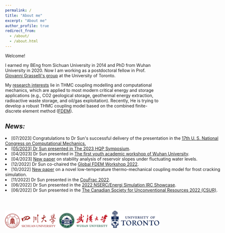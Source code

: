 ```yaml
---
permalink: /
title: "About me"
excerpt: "About me"
author_profile: true
redirect_from: 
  - /about/
  - /about.html
---
```


Welcome!

I earned my BEng from Sichuan University in 2014 and PhD from Wuhan University in 2020. Now I am working as a postdoctoral fellow in Prof. [Giovanni Grasselli's group](https://geogroup.utoronto.ca/) at the University of Toronto. 


My [research interests](research) lie in THMC coupling modelling and computational mechanics, which are applied to most modern critical energy and storage applications (e.g., CO2 geological storage, geothermal energy extraction, radioactive waste storage, and oil/gas exploitation). Recently, He is trying to develop a robust THMC coupling model based on the combined finite-discrete element method ([FDEM](software)).


<!-- NEWS =============================-->

## _News:_

<div style="height:200px;width:720px;overflow:auto;">

  <li>  [07/2023] Congratulations to Dr Sun's successful delivery of the presentation in the 
  <a href="https://17.usnccm.org/">17th U. S. National Congress on Computational Mechanics</
  a>. </li>

  <li> [05/2023] Dr Sun presented in <a href="https://geogroup.utoronto.ca/2023-hqp-symposium/">The 2023 HQP Symposium</a>. </li>
  
  <li> [04/2023] Dr Sun presented in <a href="https://civ.whu.edu.cn/info/1811/6853.htm">The first youth academic workshop of Wuhan University</a>. </li>

  <li> [04/2023] <a href="https://link.springer.com/article/10.1007/s11440-023-01895-4">New paper</a> on stability analysis of reservoir slopes under fluctuating water levels. </li>

  <li> [12/2022]  Dr Sun co-chaired the <a href="https://geogroup.utoronto.ca/global-fdem-2022/">Global FDEM Workshop 2022</a>. </li>

  <li> [10/2022] <a href="https://www.sciencedirect.com/science/article/pii/S0266352X22003822?via%3Dihub">New paper</a> on a novel low-temperature thermo-mechanical coupling model for frost cracking simulation. </li>

  <li> [11/2022] Dr Sun presented in the <a href="https://coufrac2022.org/">CouFrac 2022</a>. </li>

 <li> [06/2022] Dr Sun presented in the <a href="https://geogroup.utoronto.ca/2022-student-showcase/">2022 NSERC/Energi Simulation IRC Showcase</a>. </li>
 
 <li> [06/2022] Dr Sun presented in the <a href="https://geogroup.utoronto.ca/csur-workshop/">The Canadian Society for Unconventional Resources 2022 (CSUR)</a>. </li>

</div>


&nbsp;
&nbsp;

<centre>
    <img src="/images/Ulogo.png" style = "float:right" 
high = 20> 
<centre>